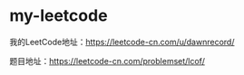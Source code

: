 # my-leetcode
我的LeetCode地址：https://leetcode-cn.com/u/dawnrecord/

题目地址：https://leetcode-cn.com/problemset/lcof/

